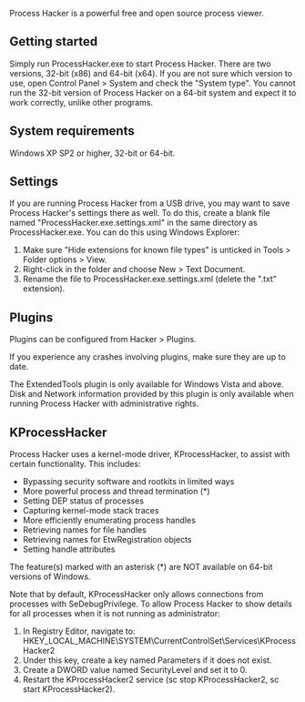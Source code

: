 Process Hacker is a powerful free and open source process viewer.

## Getting started

Simply run ProcessHacker.exe to start Process Hacker. There are two
versions, 32-bit (x86) and 64-bit (x64). If you are not sure which
version to use, open Control Panel > System and check the "System
type". You cannot run the 32-bit version of Process Hacker on a
64-bit system and expect it to work correctly, unlike other programs.

## System requirements

Windows XP SP2 or higher, 32-bit or 64-bit.

## Settings

If you are running Process Hacker from a USB drive, you may want to
save Process Hacker's settings there as well. To do this, create a
blank file named "ProcessHacker.exe.settings.xml" in the same
directory as ProcessHacker.exe. You can do this using Windows Explorer:

1. Make sure "Hide extensions for known file types" is unticked in
   Tools > Folder options > View.
2. Right-click in the folder and choose New > Text Document.
3. Rename the file to ProcessHacker.exe.settings.xml (delete the ".txt"
   extension).

## Plugins

Plugins can be configured from Hacker > Plugins.

If you experience any crashes involving plugins, make sure they
are up to date.

The ExtendedTools plugin is only available for Windows Vista and
above. Disk and Network information provided by this plugin is
only available when running Process Hacker with administrative
rights.

## KProcessHacker

Process Hacker uses a kernel-mode driver, KProcessHacker, to
assist with certain functionality. This includes:

* Bypassing security software and rootkits in limited ways
* More powerful process and thread termination (*)
* Setting DEP status of processes
* Capturing kernel-mode stack traces
* More efficiently enumerating process handles
* Retrieving names for file handles
* Retrieving names for EtwRegistration objects
* Setting handle attributes

The feature(s) marked with an asterisk (*) are NOT available on 64-bit
versions of Windows.

Note that by default, KProcessHacker only allows connections from
processes with SeDebugPrivilege. To allow Process Hacker to show details
for all processes when it is not running as administrator:

1. In Registry Editor, navigate to:
   HKEY_LOCAL_MACHINE\SYSTEM\CurrentControlSet\Services\KProcessHacker2
2. Under this key, create a key named Parameters if it does not exist.
3. Create a DWORD value named SecurityLevel and set it to 0.
4. Restart the KProcessHacker2 service (sc stop KProcessHacker2,
   sc start KProcessHacker2).
